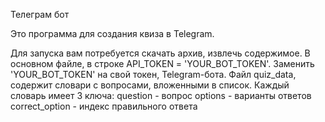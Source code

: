 Телеграм бот

Это программа для создания квиза в Telegram.

Для запуска вам потребуется скачать архив, извлечь содержимое.
В основном файле, в строке API_TOKEN = 'YOUR_BOT_TOKEN'. Заменить 'YOUR_BOT_TOKEN' на свой токен, Telegram-бота.
Файл quiz_data, содержит словари с вопросами, вложенными в список. Каждый словарь имеет 3 ключа:
  question - вопрос
  options - варианты ответов
  correct_option - индекс правильного ответа
